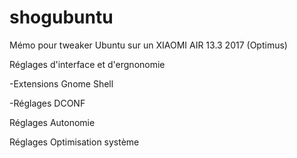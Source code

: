 # shogubuntu
Mémo pour tweaker Ubuntu sur un XIAOMI AIR 13.3 2017 (Optimus)


Réglages d'interface et d'ergnonomie 

-Extensions Gnome Shell

-Réglages DCONF



Réglages Autonomie

Réglages Optimisation système



